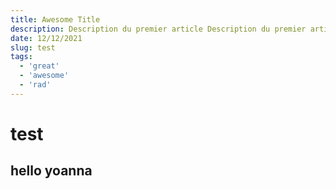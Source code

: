 ```yaml
---
title: Awesome Title
description: Description du premier article Description du premier article Describe this awesome content...
date: 12/12/2021
slug: test
tags:
  - 'great'
  - 'awesome'
  - 'rad'
---
```


# test

## hello yoanna
